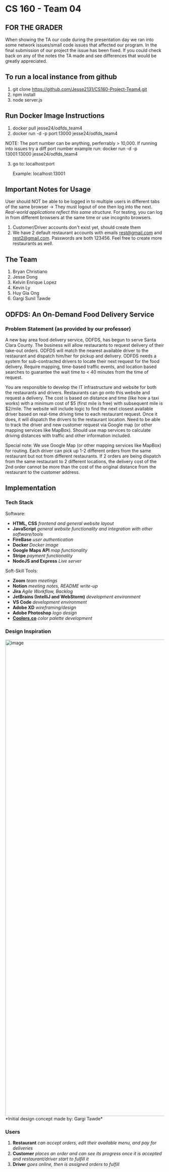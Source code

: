 # CS 160 - Team 04

## FOR THE GRADER 
When showing the TA our code during the presentation day we ran into some network issues/small code issues that 
affected our program. In the final submission of our project the issue has been fixed. If you could check back on any
of the notes the TA made and see differences that would be greatly appreciated.
## **To run a local instance from github**
1. git clone https://github.com/Jesse2131/CS160-Project-Team4.git
2. npm install
3. node server.js 

## **Run Docker Image Instructions**
1. docker pull jesse24/odfds_team4 
2. docker run -d -p port:13000 jesse24/odfds_team4 

NOTE: The port number can be anything, perferrably > 10,000. If running into issues try a diff port number
example run: docker run -d -p 13001:13000 jesse24/odfds_team4 

3.  go to: localhost:port 

    Example: localhost:13001

## Important Notes for Usage
User should NOT be able to be logged in to multiple users in different tabs of the same browser -> They must logout of one then log into the next.
*Real-world applications reflect this same structure.*
For testing, you can log in from different browsers at the same time or use incognito browsers. 

1. Customer/Driver accounts don't exist yet, should create them
2. We have 2 default restaurant accounts with emails rest@gmail.com and rest2@gmail.com. Passwords are both 123456. Feel free to create more restaurants as well. 

## The Team
1. Bryan Christiano
2. Jesse Dong
3. Kelvin Enrique Lopez
4. Kevin Ly
5. Huy Gia Ong
6. Gargi Sunil Tawde
## **ODFDS**: **An On-Demand Food Delivery Service**
### Problem Statement (as provided by our professor)
A new bay area food delivery service, ODFDS, has begun to serve Santa Clara County. The business will allow restaurants to request delivery of their take-out orders. ODFDS will match the nearest available driver to the restaurant and dispatch him/her for pickup and delivery. ODFDS needs a system for sub-contracted drivers to locate their next request for the food delivery. Require mapping, time-based traffic events, and location based searches to guarantee the wait time to < 40 minutes from the time of request.

You are responsible to develop the IT infrastructure and website for both the restaurants and drivers. Restaurants can go onto this website and request a delivery. The cost is based on distance and time (like how a taxi works) with a minimum cost of $5 (first mile is free) with subsequent mile is $2/mile. The website will include logic to find the next closest available driver based on real-time driving time to each restaurant request. Once it does, it will dispatch the drivers to the restaurant location. Need to be able to track the driver and new customer request via Google map (or other mapping services like MapBox). Should use map services to calculate driving distances with traffic and other information included.

Special note: We use Google Map (or other mapping services like MapBox) for routing. Each driver can pick up 1-2 different orders from the same restaurant but not from different restaurants. If 2 orders are being dispatch from the same restaurant to 2 different locations, the delivery cost of the 2nd order cannot be more than the cost of the original distance from the restaurant to the customer address.
## Implementation
### Tech Stack
Software:
- **HTML, CSS** *frontend and general website layout*
- **JavaScript** *general website functionality and integration with other software/tools*
- **FireBase** *user authentication*
- **Docker** *Docker image*
- **Google Maps API** *map functionality*
- **Stripe** *payment functionality*
- **NodeJS and Express** *Live server*

Soft-Skill Tools:
- **Zoom** *team meetings*
- **Notion** *meeting notes, README write-up*
- **Jira** *Agile Workflow, Backlog*
- **JetBrains (IntelliJ and WebStorm)** *development environment*
- **VS Code** *development environment*
- **Adobe XD** *wireframing/design*
- **Adobe Photoshop** *logo design*
- **[Coolors.co](http://coolors.co)** *color palette development*

### Design Inspiration
<img width="1508" alt="image" src="https://user-images.githubusercontent.com/40704006/235800427-092e250c-0133-4f82-83ec-8edf891ce893.png">
*Initial design concept made by: Gargi Tawde*

### Users
1. **Restaurant** *can accept orders, edit their available menu, and pay for deliveries*
2. **Customer** *places an order and can see its progress once it is accepted and restaurant/driver start to fulfill it*
3. **Driver** *goes online, then is assigned orders to fulfill*


